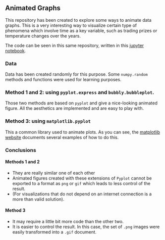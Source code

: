 ## Animated Graphs

This repository has been created to explore some ways to animate data graphs. This is a very interesting way to visualize certain type of phenomena which involve time as a key variable, such as trading prizes or temperature changes over the years.

The code can be seen in this same repository, written in this [jupyter notebook](https://github.com/carlosdavila91/animating_graphs/blob/master/Animating%20a%20Scatter%20Plot.ipynb).

### Data

Data has been created randomly for this purpose. Some `numpy.random` methods and functions were used for learning purposes.

### Method 1 and 2: using `pyplot.express` and `bubbly.bubbleplot`.

Those two methods are based on `pyplot` and give a nice-looking animated figure. All the aesthetics are implemented and are easy to play with.

### Method 3: using `matplotlib.pyplot`

This a common library used to animate plots. As you can see, the [matplotlib website](https://matplotlib.org/api/animation_api.html#examples) documents several examples of how to do this.

### Conclusions

#### Methods 1 and 2
* They are really similar one of each other
* Animated figures created with these extensions of `Pyplot` cannot be exported to a format as `png` or `gif` which leads to less control of the result.
* (For visualizations that do not depend on an internet connection is a more than valid solution).

#### Method 3
* It may require a little bit more code than the other two.
* It is easier to control the result. In this case, the set of `.png` images were easily transformed into a `.gif` document.
